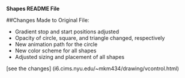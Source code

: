 
**Shapes README File**

##Changes Made to Original File:
- Gradient stop and start positions adjusted
- Opacity of circle, square, and triangle changed, respectively
- New animation path for the circle
- New color scheme for all shapes
- Adjusted sizing and placement of all shapes

[see the changes] (i6.cims.nyu.edu/~mkm434/drawing/vcontrol.html)
